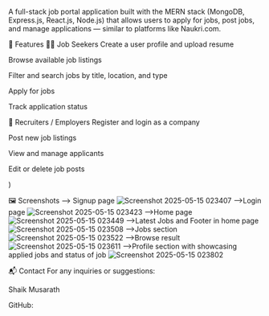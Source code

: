 A full-stack job portal application built with the MERN stack (MongoDB, Express.js, React.js, Node.js) that allows users to apply for jobs, post jobs, and manage applications — similar to platforms like Naukri.com.

🔗 Features
👩‍💼 Job Seekers
Create a user profile and upload resume

Browse available job listings

Filter and search jobs by title, location, and type

Apply for jobs

Track application status

🏢 Recruiters / Employers
Register and login as a company

Post new job listings

View and manage applicants

Edit or delete job posts

)

🖼️ Screenshots
--> Signup page
![Screenshot 2025-05-15 023407](https://github.com/user-attachments/assets/6f01234c-a0ac-4b6c-bdb4-63ff618f9e7a)
-->Login page
![Screenshot 2025-05-15 023423](https://github.com/user-attachments/assets/beb9aa67-6c68-4a7d-99da-a529c24b8edc)
-->Home page
![Screenshot 2025-05-15 023449](https://github.com/user-attachments/assets/df101760-271c-419a-829d-75c3c1b6954e)
-->Latest Jobs and Footer in home page
![Screenshot 2025-05-15 023508](https://github.com/user-attachments/assets/292d3f2e-04fd-4652-9010-9ebcb8918b1f)
-->Jobs section
![Screenshot 2025-05-15 023522](https://github.com/user-attachments/assets/25dec3e7-48b8-451d-a98f-ad12e7d301c2)
-->Browse result
![Screenshot 2025-05-15 023611](https://github.com/user-attachments/assets/b44f61fe-0620-415d-8008-4f4e6bce20a1)
-->Profile section with showcasing applied jobs and status of job
![Screenshot 2025-05-15 023802](https://github.com/user-attachments/assets/3dc69d8d-2dbe-433c-a25d-c92596ca8a24)

📬 Contact
For any inquiries or suggestions:

Shaik Musarath

GitHub: 










